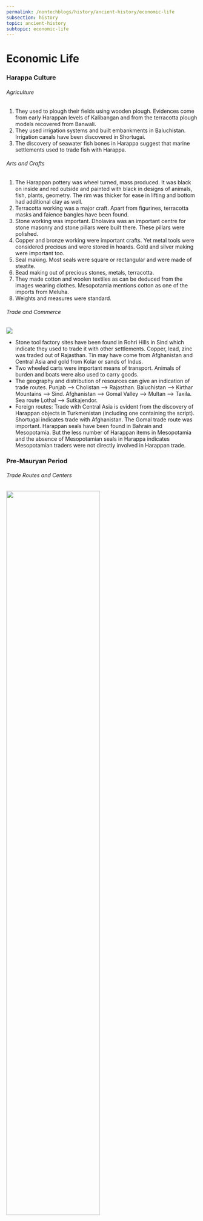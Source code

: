 ```yaml
---
permalink: /nontechblogs/history/ancient-history/economic-life
subsection: history
topic: ancient-history
subtopic: economic-life
---
```




# Economic Life

### Harappa Culture

###### Agriculture

1. They used to plough their fields using wooden plough. Evidences come from early Harappan levels of Kalibangan and from the terracotta plough models recovered from Banwali.
2. They used irrigation systems and built embankments in Baluchistan. Irrigation canals have been discovered in Shortugai.
3. The discovery of seawater fish bones in Harappa suggest that marine settlements used to trade fish with Harappa.

###### Arts and Crafts

1. The Harappan pottery was wheel turned, mass produced. It was black on inside and red outside and painted with black in designs of animals, fish, plants, geometry. The rim was thicker for ease in lifting and bottom had additional clay as well.
2. Terracotta working was a major craft. Apart from figurines, terracotta masks and faience bangles have been found.
3. Stone working was important. Dholavira was an important centre for stone masonry and stone pillars were built there. These pillars were polished.
4. Copper and bronze working were important crafts. Yet metal tools were considered precious and were stored in hoards. Gold and silver making were important too.
5. Seal making. Most seals were square or rectangular and were made of steatite.
6. Bead making out of precious stones, metals, terracotta.
7. They made cotton and woolen textiles as can be deduced from the images wearing clothes. Mesopotamia mentions cotton as one of the imports from Meluha.
8. Weights and measures were standard.

###### Trade and Commerce

![](assets/trade_commerce_harappa.png)

- Stone tool factory sites have been found in Rohri Hills in Sind which indicate they used to trade it with other settlements. Copper, lead, zinc was traded out of Rajasthan. Tin may have come from Afghanistan and Central Asia and gold from Kolar or sands of Indus.
- Two wheeled carts were important means of transport. Animals of burden and boats were also used to carry goods.
- The geography and distribution of resources can give an indication of trade routes. Punjab --> Cholistan --> Rajasthan. Baluchistan --> Kirthar Mountains --> Sind. Afghanistan --> Gomal Valley --> Multan --> Taxila. Sea route Lothal --> Sutkajendor.
- Foreign routes: Trade with Central Asia is evident from the discovery of Harappan objects in Turkmenistan (including one containing the script). Shortugai indicates trade with Afghanistan. The Gomal trade route was important. Harappan seals have been found in Bahrain and Mesopotamia. But the less number of Harappan items in Mesopotamia and the absence of Mesopotamian seals in Harappa indicates Mesopotamian traders were not directly involved in Harappan trade.

 

### Pre-Mauryan Period

###### Trade Routes and Centers

<img src="assets/trade_commerce_pre_maurya.jpg" width="70%">



- Shravasti was linked with both Kaushambi and Kashi. Another route connected Shravasti with Kushinara  and Kapilvastu and up to Vaishali. At the confluence, traders crossed Ganga at Patna and went south towards Rajgriha. If they continued east, they reached Champa.
- Third route was from Mathura to Taxila. Another route was from Mathura to Kaushambi to Ujjain via Vidisha and Tripuri and then to Gujarat coast. (Source: Pali texts) From Ujjain it branched off to Pratisthan. Mathura was connected to Taxila.
- Important ports were Tamluk, Bhrigukachcha, Sopara, Champa. Much of the trade was carried in luxury items only. 

###### Role of Iron in Urbanization

- Earlier iron was used mainly in weapons and not in agricultural implements. But the use of iron in weapons increased the power of kshatriyas (as it gave them stronger weapons) vis a vis others and now they could compel the peasants to part with agricultural surplus. Thus the large states and also urban centers came up.
- That agriculture and iron are not sufficient conditions to bring up urbanization can be seen from the fact that the megalithic cultures had both and yet failed to produce cities. Mechanism must exist for the transfer of this surplus into few hands and then subsequent redistribution.
- Early texts point to early urbanization when they talk of villages specializing in particular crafts or acting as exchange centers on important routes. Then another pointer to urbanization is a hierarchical ordering of the settlements. At the city center the palace or the assembly hall or some monumental building may be located with wide roads around. Urbanization involves decline in kin labor and increase in non kin labor.

###### The Agricultural Sector  

- There was substantial community dominance in economic matters. The village land was divided into cultivable plots and allotted to each family but the transfership rights over the land remained with the community. Irrigation projects and field fencing were also done collectively.
- There were no intermediaries and taxes were paid directly to the king.
- Rich peasants (called gahapatis) employed slaves (dasa karmakara) and hired agricultural labor (non kin labor) to cultivate their lands. The poorer peasants were called kassakas or krishakas and they employed kin labor.

###### Taxation System

- The land revenue (bhaga) was 1/6 of the produce and was assessed and collected by royal agents assisted by the gramini. Payment was in cash or kind. In addition, peasants were forced to do labor for the king. There was another tax bali which was levied on the measurement of land and a voluntary offering called bhoga.
- Artisans had to pay taxes and also to work for the king one day per month.
- Traders had to pay customs on selling their goods. It was collected by *shaulika*.   



### Mauryan Age

###### The Agricultural Sector 

- Shudra laborers and slaves were used by the state to bring new land under cultivation. Shudras also comprised of farmers. Cultivators were kept unarmed so as to prevent a peasant revolt.
- The state encouraged the cultivators to bring additional land under plough and carried out irrigation works  as well. This was done by providing tax breaks in the initial years and providing cattle, seeds and money to the new cultivators.
- State maintained crown lands headed by *sitadhyaksha*. These lands were cultivated by slaves and hired labor. The army was instructed not to destroy crops on marches. Arthasastra bans renunciation of worldly life without providing for dependents. 
- The state also maintained pasture lands and *vivitadhyaksha* looked after them. (Source: Arthasastra).
- Later Asoka used dhamma as well to convert the tribals into tax paying peasants.
- Megasthenes tells us that there were no famines in that period but Arthashastra + Jain literature and Sohgaura + Mahasthan inscriptions clearly tell us that there were famines but the state used to carry out famine relief measures.

###### Taxation System

- Land Revenue varied from 1/6 to 1/4 of the produce. Those using irrigation had to pay additional for it. *Bhaga* was the land revenue, *Bhoga* was the ceremonial gifts received from peasants. Bali was levied on land measured in assessment. There was additional tax *Pindkara* collected lump sum at the village level. Taxes were paid both in cash and kind.
- The villagers had to feed the royal army on its marches. In times of emergency, the peasants were compelled to raise additional crops.      
- Land measurements were done and also irrigation channels were monitored for tax assessment. Where state provided irrigation, there was a general irrigation tax. But where irrigation was privately managed there was either an exemption or reduction in the water levy. Arthasastra shows preference for private management of irrigation. Thus although instances of public works on irrigation were present, there is no evidence to show that the state controlled all irrigation (the oriental despot and the asiatic mode of production theory).
- Tolls were levied on goods for sale and collected at the town gate, crossing bridges and while on roads. There was 20% toll tax and additional 20% trade tax. Tax evasion was known and steps were taken against it. The manufacturers paid taxes at different stages of production. Prices were controlled to prevent too great a profit for the merchant.
- Stress was on proper tax assessment compared to tax collection and storage. The *samaharta* was the chief tax assessment officer and the *sannidhata* was chief tax custodian.
- The peripheries were generally forced to provide resources like timber, ivory, semi precious stones and left to live as they liked within their area. There wasn't much restructuring of their economy but Mauryan culture inevitably spread through these contracts and in a later age we find state formation in such areas.

###### The Secondary Sector

- The state enjoyed monopoly over sectors like liquor, manufacture of arms which brought it handsome revenue. The state carried out production in its own workshops.
- The state had extensive control over economic activities and as many as 27 superintendents were appointed to regulate such activities. 
- Crimes against artisans were punished severely to ensure their safety. Capital punishment was awarded for cutting the thumb of a craftsman.
- The use of iron increased greatly and this added to agricultural as well as secondary sector productivity greatly.
- The state increased monetization of economy by circulating larger number of purer coins. The peacock and crescent-hill marked coins can be attributed to the Mauryas.
- The Mauryan kings maintained diplomatic relations with the outside world which also increased trade and commerce with them.
- There was no banking system but usury was customary. Interest rates recorded were around 15% p.a. but it was also based on varna. Interest rates for loans involving long sea voyages could be as high as 60%.

###### The Trade Routes

- The NW route ran along the Himalayan foothills - Vaishali --> Champaran --> Kapilvastu --> Kalsi --> Hazra --> Peshawar. Vaishali was connected to PP and then on to Tamralipti. The PP --> Champaran --> Vaishali route went to Lumbini.
- The Central Indian route ran from PP --> Sahsaram --> Mirzapur --> Ujjain --> Bharuch.
- The Dakshinapatha ran from PP --> E MP --> Kalinga --> AP --> Karnataka. Arthashastra tells us that this route was more important than the NW route because of the higher value of the trade in precious metals and precious stones with south.
- Broach and Tamralipti were the important ports. Important sea routes were from Bharuch and Sopara to SL and from Tamralipti to Puhar and then SL. Foreign trade used to happen with W Asia and Egypt Arthashastra tells us that river and sea navigation was preferred to overland routes.
- *Samastadhyaksha* looked after land routes, *Pantvadhyaksha* looked after boats and *Pattanamadhyaksha* looked after the ports. Trees, rest houses, wells etc. were constructed along the routes.  

###### Factors Responsible for Economic Development

1. Emergence of Mauryan empire.
2. Greater use of script.
3. Greater monetization of economy.
4. Role of state in economy, 



### Post-Mauryan Age (North India)

###### Agriculture

- Rudradaman's inscription points out that the state still took part in maintenance of irrigation. We already know Kharvela proudly mentions his irrigation efforts and Karikala also dredged a portion of Cauveri river to provide for irrigation. The literature as well as inscription provide ample evidence of tanks, wells and embankments.
- A hydraulic lift has been found in Sringverapura which may not have been used for irrigation per se but the technology for moving water by varying the water levels may have been derived from or influenced irrigation. We also find the use of wheel to draw water from the well. 

###### The Indo-Roman Trade & Trade Routes

![](assets/post_maurya_n_india.jpg)

- The trade and commerce flourished immensely because the silk route (China --> Central Asia --> Afghanistan --> Iran --> W Asia --> Rome) passed through the Kushana empire. India also got gold from Altai mountains in C Asia and the increased Roman trade.
- In the beginning, this trade used to happen over land. But then the Parthians disrupted the trade even though they themselves were importers of Indian iron and steel. So silk routes were diverted to south and to Broach from where it was carried on sea.
- One of the Central Asian silk routes now came to Taxila. From here it got divided into two. The *uttarapath* ran from Taxila --> modern Punjab --> west coast of Yamuna --> follow Yamuna --> Mathura --> Ujjain --> Broach. The second route went from Taxila --> lower Indus basin --> Broach.
- Another route came from Kaushambi in the east to Ujjain.
- Important ports were Broach and Sopara in W Coast and Tamralipti and Arikamedu on the E Coast. Broach served all three - Satvahnas, Sakas and Kushanas.
- The conquest of Mesopotamia and other parts in middle east by Roman empire in 115 AD facilitated the trade with NW part of the continent as well.      

 ###### Factors Responsible for the Economic Development

1. Foreign rulers which led to closer integration with external world, new trade routes, control over existing routes.
2. Establishment of Han dynasty in China which encouraged trading relations with India and Indians could import silk cheaply.
3. Parthian disturbance in Iran leading to diversion of silk-routes to India.
4. Knowledge of monsoon winds.
5. Greater monetization of economy.
6. Role of guilds and Mahayana.
7. More freedom given to the artisans and craftsmen as the state interference in their day to day activity reduced.

###### Guilds

- Each class had their own shreni often called as guild. But the shreni was not exactly the same as its European counterpart because it was more in the nature of a group of professionals working in association. Many individuals joined shrenis because it was difficult to compete with the organized shreni and also because a shreni offered social status and security.
- Each guild controlled its own members and looked after their education, marriages, skill development, conduct, welfare etc. according to the customary laws of the jati or occupation. It is clear that the guilds also monitored the private life of their members as the sangha rules mention that if a woman wants to join the sangha, she has to obtain permission of not only her family but also the guild. These guilds were closer in functioning to a gana sangha. The guilds were responsible to monitor rules of the work, the quality, the price and the quantity of produce and had judicial powers. The guilds also had their soldiers to safeguard their trading caravans. In the production, when the demand grew they also began to employ hired labor as well as slaves.
- The autonomy of the guilds was recognized by the state as (a) the state benefitted from them in terms of additional trade and hence additional revenue, (b) ease of collection of revenue, (c) job of the state was to collect revenue and maintain law and order and guilds helped in maintaining law and order as well apart from revenue collection.
- They also accepted deposits and lent money. Excavations have thrown up seals and emblems associated with the guilds. Buddhist stupas also display the banners and emblems of the guilds and they are also mentioned in many temple inscriptions which may also mean advertising.
- Though the guilds were economically powerful, they didn't seek a role in direct politics which was considered to be a specialized job of the ruling elites. However they vied for royal protection to further their commercial well being. Many inscriptions also talk about investments made by the kings with particular guilds like the Saka nasik inscription talks about the king investing in the guilds of weavers, potters etc. Clearly these occupations would have been socially acceptable (although claimed otherwise by the brahmanical literature) otherwise the king and the upper classes wouldn't have invested in them. This indicates that the brahmanical literature was more of a normative version according to the perspective of a few brahmans rather than a descriptive version of how the society functioned.
- There were some other associations like *goshthi, nigama* etc. but they were less powerful than guilds.

### Post-Mauryan Age (South India)

![](assets/post_maurya_s_india.jpg)

#### Satvahanas

###### The Secondary Sector

- Use of iron implements began on a wide scale. Iron was also used in Megalith cultures but not in any great quantity. The Satvahnas may have got the iron from Karimnagar and Warrangal. Socketed tools were now used (hoes, ploughshares, arrow-heads etc.). We find a blacksmith's shop's remains in Karimnagar.
- Metallurgy got a great boost specially iron industry and Indian iron and steel works became very famous and were even exported to Abyssinian ports.
- Cloth industry (weaving, silk, dyeing), coin minting (including fake Roman coins), terracotta making, glass blowing (initially it was imported, then the technology found its way in India), oil making (due to use of oil wheel), ivory etc were important crafts. 

###### The Agriculture Sector  

- Wet paddy cultivation was practiced and the area between R. Krishna and R. Godavari was the great rice bowl. They also grew cotton which was famous in external markets as well.
- In the irrigation sphere, water wheels became of common usage. Smaller irrigation works like tanks and water lifts were built through local initiative or the grantee as revealed by some inscriptions.
- The state repaired the famous Sudarshan lake and it is specifically mentioned that the entire cost was borne by the state and no vishti or additional taxes were imposed. Perhaps imposing vishti was the norm.

#### Sangam States of Tamil Land

###### Trade as a Driver of Urbanization

- The evolution of urban centers was slower here despite the presence of agriculture and iron. Perhaps the minimal craftsmanship didn't require a concentration of craftsmen in towns. However, trade with the Romans, Malacca and the Mauryans gave a major impetus to urban development. Initially the major item of exchange was pepper exchanged for Roman coins, wine and pottery. Gradually India also began to export textiles and semi precious stones. The Roman conquest of Egypt provided a further boost to the trade and such exchange centers gradually developed into towns.
- Interaction with Buddhist and Jaina monks and with Mauryan traders also gave a phillip to state formation and hence urbanization.
- For the inland trade routes, Ujjain --> Bhokardan --> Dhulikatta --> Peddabankur --> Amaravati was one route and Bharuch --> Nasik --> Kondapur --> Nagarjunkonda --> Amaravati was another.

###### Agriculture

- The intimate contacts with the powerful Magadhan empire must have stimulated agricultural production. Thus we find that towards the dawn of the BC, hill tribes began to leave hill tops and cleared the fertile deltas for cultivation. The arrival of buddhist and jain monks also brought with them the advanced agricultural techniques from the north and thus the process of state building got an impetus.

###### The Secondary Sector

- They had an extensive international trade. Spices, ivory, pearls, precious stones, cotton, silk and muslin were chief items of export. They traded with Egypt (first under Greece and later Rome) and Arabia on one side and the Malay peninsula on the other. We also find Mauryan age punch marked coins here which indicates the importance of Mauryan influence in their state building.
- This trade was very important to them and when this trade declined, these kingdoms declined too. So the state took steps to protect the trade routes and ensure safety of merchants.  



### **Gupta Age**

###### The Agricultural Sector

- The agricultural sector grew in importance towards the later half and the secondary sector decreased with time this can be inferred from increasing number of taxes on agriculture and reduction in those on trade and commerce.
- The system of land grants brought additional land under cultivation, but it also resulted in loss of land rights of the tribal peasants. The brahman beneficiary became the land lord of the entire village and the tribals were reduced to a status of landless laborers.
- Narad and Brihaspati tell us that the donees didn't use to cultivate themselves but employed hired labor (mostly from the lower castes). These labor were supposed to get between 20 - 33% of the produce as their wages. But as the land grants increased the condition of these labor declined as the labor was tied to the land and granted along with it so that they couldn't go away.

###### The Secondary Sector

[Factors Behind Decline of Trade and Commerce]()

- Decline of Roman Empire, ban on Indian trade in Rome. Romans learnt how to grow silk themselves in 550 AD.
- Invasions and disturbances in NW India. 

[The Characteristics]()

- The penetration of money in the economy was not too deep because the number of copper coins discovered is very less. This indicates coins were not used in day-to-day transactions by the commoners. Villages were now emerging as self sufficient units. LR had to be paid in kind and there were no coins. Also is it a mere coincidence that the various forms of cash salaries which Arthasastra talks about are not even heard from this age? Even Fa-hein writes that the common people used to trade via barter or shells. Hence there is a clear case of decline of secondary activities.
- There was a clear decline in long distance trade. Due to decline in demand, we have an instance of a community of silk weavers migrating from Gujarat to Mandsor and taking up other professions. Trade with Romans had already declined. But trade continued with China and the marine route became more important than the land route. Thus India used to export saffron, jewelry made of semi-precious and precious stones, perfumes, textiles etc. to China. In return (via barter) India used to import silk. That this trade was conducted on barter is evident from the fact that neither Indian coins have been found in China, nor Chinese coins in India. Tamralipti was an important port and it used to trade with SE Asia as well but the Gupta rulers can't be credited for its development since we find hardly any Gupta evidences there.
- From the land grant inscriptions it is clear that the various artisans and craftsmen associated with the donated land couldn't leave the land. Such a thing can never be conducive for the growth of secondary sector.

###### The Taxation System

- Land Revenue varied from 1/6 to 1/4 and was paid mainly in cash specially by the time of the later Guptas. In addition, peasants had to feed the royal army whenever it passed through. When the king used to move with his army, the local peasants would come and offer him a part of his produce. This was called *bhoga*. They had to pay for the maintenance of the royal officers in their areas. They also had to perform forced labor or *vishti* for the army and royal officers. Vishti could be imposed by samantas and land grant beneficiaries as well.
- Taxes on trade and commerce declined indicating their decline. The state used to own all rights on hidden treasures and minerals except on the land grants already made.

###### Factors Responsible for Economic Development

- Gupta empire. His conquests opened new routes and provided fresh impetus.
- Greater monetization.
- Technological advancements - large ships capable of carrying 500 people + metallurgy.

###### Hypothesis of Urban Decay

- **Urban Decay :-** RS Sharma accepts literary evidence for the decay is not strong but the archaeological evidence is. There were no copper coins indicating absence of monetization in common life. The inscriptions don't mention artisans and merchants any more. They carry a picture of rural economy land-based in nature. The urban decay was a result of the declining long-distance trade.
- **Negation :-** The commoners used shells as money. The inscriptions will obviously not speak about towns because they were land grant inscriptions. The urban description in literary work cannot be taken literally but it does indicate flourishing urban centers. The very production of sophisticated literature could happen only in urban centers. Even the Tamil epics describe urban centers. The law books and inscriptions discuss money lending and interest in great detail indicating monetization of economy. 



### Post-Gupta Age

![](assets/economic_post_gupta.png)

###### Theory of Economic Decline     

[Arguments in Favor]()

- There was a setback to trade and decline in urban centers. The fall of Roman empire led to collapse in marine trade and rise of Islam led to collapse of Iranian empire leading to collapse of overland trade. This led to decline in monetization as well due to lack of gold and silver. A vicious cycle set in.
- The Huna invasions led to fall of central authority, sericulture began to be practiced in Rome, Sino-Tibetan conflict leading to closure of trans-Himalayan trade routes, all led to decline.
- The literature of this age reflects the decline in trade by prescribing restrictions on travel and more parochial outlook. This reflects growing feudalism in the society.
- The social structure saw an increasing emphasis on association with land. People who were not associated as lower or even out castes. This naturally gave a big setback to craft production. So gradually urban centers declined and people began to move towards villages and we find that in this age even the craftsmen lived in rural areas. Moreover they had to produce as per the needs of the village and were bound by the whims of the temples and the headmen. Various occupations had become hereditary, production was done for the village and the jajmani system set in. Thus there was no competition also.

[Arguments Against]()

- Debasement of currency was not a result of decline but due to increasing demand for money and short supply of silver which came from Afghanistan. Recent studies show that there was no decrease in volume of coins though there was decline in types and aesthetic value.
- Old centers were dying and new ones were coming up. Some old ones continued. There were numerous intermediate level trade centers called *mandapika* in N, *penthas* in Deccan and n*agarams* in S. They were between the small haats and big trade centers.
- Long distance trade got split into smaller segments - Arabs to W Coast; E Coast to SE Asia; SE Asia to China. 

###### The Agricultural Sector

- Agriculture continued the trend of growing importance. Towards 900 AD, knowledge of seasons, use of manures, developed irrigation techniques, iron ploughs and iron implements led to generation of agricultural surplus again. There was an improvement in irrigation as it was encouraged by the state, rich men and the temples. Thus we know that the Chandelas and the Parmaras took on large scale irrigation projects. Agni Purana prescribes encouraging irrigation as one of the important duties of the king.
- There was a special category land called the tank land in S India the revenue of which was supposed to be for the maintenance of the village tank. Irrigation from wells was next in importance. Water was taken from the tank by the water lifts to the canals and these were fitted with stone sluices to prevent overflow. A special tax was levied on irrigation.

[The Agricultural Society]()

- Initially most peasants were independent and cultivated their own lands. But the process of land grants meant that increasingly all land came to be controlled by the feudal lord and the ordinary peasants were reduced to the status of sharecropper or landless agriculture labor.
- The brahmans didn't cultivate the land themselves but use to employ shudra farmers (most of the farmers were shudras) to cultivate their lands. The labor and other means of production like ploughs and oxen often came tied with the land grant.
- The brahmans paid LR on very concessional (close to 0) terms but the common farmers (mainly shudras) had to pay high rate of LR (up to 2/3rd). Similarly the interest rates prescribed for loans to shudras were also the highest.

###### The Secondary Sector

[Monetization]()

- It is argued that monetization had begun to decline from later half of Gupta rule and by Harsha's time, only copper powder and shells were used as currency. Thus monetization had reached its low point by 1000 AD. Whatever little coins were there became debased, irregular, light weight. Perhaps it was a reflection of declining trade and urbanization. Trade with Romans had stopped, trade with Arabs had declined, overland trade with China suffered too. Arab travelers testify that most of the exchange in day to day life as well as inter regional trade was carried on via barter or shells. Even in the ports of Bengal and Gujarat which were international trade centers, we find very few coins. Under the Palas, we only find 6 gold coins from Devapala and under the Chalukyas of Gujarat, we find only 1 gold coin.
- But such a generalization is difficult as there were regional variations. In some areas like Sind, Punjab and Kashmir coins continued. Only in Gangetic plains were coins less in number though some NW coins may have broader circulation zone.
- A large varieties of coins were mentioned in texts from 9th century (although the quantity of circulation may be low). There are mentions of transactions in money. There were drammas (silver + copper) associated with Pratiharas from 8th to 10th cent AD, Gadhaiya coins from post Gupta times. A 10th century inscription form the west coast mentions of a tax of 1 gold coin from every ship. For smaller transactions copper powder and cowries were there. We know from inscription that the Senas had land assessment done in money terms.
- Debasement of currency was not a result of decline but due to increasing demand for money and short supply of silver which came from Afghanistan. 
- Gradually due to high value trade with Arabs the gold coins were revived. From 1000 AD, we see increasing level of monetization - mainly because of re-emergence of agricultural surplus. Coins were issued by Gangaideva (~1000 AD) of Kalachuris, Madanwala (~1100 AD) of Gahedwal dynasty and the Chauhans (~1200 AD). 

[Long Distance Trade]() 

- There was a shift away from land to maritime routes. India and SE Asia were important centers of international marine trade because due to wind patterns, Arab ships couldn't travel beyond India and Chinese ships couldn't travel beyond Malaya. Trade relations were more important with SE Asia and China. Tamralipti, Saptagram (Satgaon, Hooghly), Shikakos, Samandar (Chittagong), Khalkapatna (Puri), Manikapatna (Chilka Lake) were important ports in E Coast. Arabs had monopolized the trade in Arabian sea. Deval, Thane, Khambat, Bharuch, Somnath and Queelon were important ports on west coast. As a result of the Arab domination, initially the trade with western Asia declined but after the 10th century it increased tremendously.
- Indian exports consisted of mainly luxury goods earlier. But in this period, the variety of exported goods increased. Imports were mainly horses, tin, gold, bronze etc.
- The international land routes were (a) Sind - Baluchistan - Iraq and (b) Punjab - Kabul - Gazni - Trans Oxania. Al Berouni mentions 15 land trade routes within the country for long distance trade. Kannauj was linked to many trade routes. However, the overland trade clearly suffered from the handicap of lack of law and order and numerous spheres of influence of multiple small samantas where they had to pay multiple tolls and it caused delays as well. However, due to the income from the tolls, many of the samantas took to protection of these merchants.
- With China, the trade from the land route in NW was declining steadily due to ongoing power struggles there. Trade however continued through the NE route i.e. from Assam to Tibet to China. The composition of trade though now diversified greatly away form the Buddhist items. While direct exports from India to China were textiles, spices, lac, incense, medicinal herbs, indirect exports (originally from Arabs) were horses, rose water, ivory and glassware. India used to import Chinese porcelain (increasing) and silk (decreasing). Apart from China, brisk trade was carried on with the SE nations as well. It can be noted that the Chola kings took active steps to promote trade with China and ASEAN though north Indian kings showed indifference towards this cause.
- India had a strong shipbuilding tradition as well and there were several shipyards. However, they couldn't keep up with time and technology and gave way to Arab and Chinese ships. The Chinese had also invented the mariner's compass by this time which Indians didn't use. Moreover the Chinese ships were bigger and also could carry armed soldiers for protection from sea pirates. Indian ships were small and had no capacity to carry armed soldiers for protection.
- The trade also resulted into migration of many communities like Arabs. It had significant political implications as well.
- Traders were trading in guilds and using bills of exchange as well reducing the need to carry coins. However in this age the influence of guilds declined and they were no longer considered to be permanent going concerns. Perhaps this was a direct outcome of increasing anarchy and feudal wars. Temples came up as alternative institutions which could be treated as permanent going concerns and we find evidences of people depositing their money and property with the temple instead.
- The interest rate varied according to the caste of the capital with brahmans being charged 2% p.m. while shudras being charged 5% p.m.

###### Urban Centers

- Old centers were dying and new ones were coming up. Some old ones continued. There were numerous intermediate level trade centers called *mandapika* in N, *penthas* in Deccan and n*agarams* in S. They were between the small haats and big trade centers. 

#### Chola Empire

###### Agriculture

- The Chola kings paid attention to irrigation and numerous tanks were built. The king didn't directly build the irrigation works (except occasionally to earn punya). But state used to encourage community irrigation works by reducing the land revenue for lands irrigated by such projects or by granting land to person undertaking an irrigation work. State used to encourage extension of cultivation by fiscal sops. Persian wheel was used as well for irrigation along with canals. Tanks with water lifts and sluices were common methods of irrigation.
- The agriculture labor was usually paid out of a share in the produce while the general labor was paid out of produce of the village common and allowed to live near their place of work. Labor was transferred along with the land grant. There are increasing references of peasant revolts because by now migration was restrained.

###### Trade & Commerce

- The Chola kings built many roads which aided in trade as well as military movement. They also setup protected mercantile towns and carried military expeditions to protect trade. 
- Developments in China made it open and safe for traders. The Chola kings seized the opportunity by exchanging embassies with them. The Arabs also had started to establish their trade posts in India and thus trade expanded. Queelon, Calicut and Kannaur were main ports.
- Large and powerful trade guilds (Manigramam, Ayyavole - of 500 brahman swamis of Aihole, Nanadeshi, Nagarattar were the famous ones) existed in their time. These guilds carried on trade both inland and long distance. Trade happened both in luxury and staple goods. Sopara, Sri Kandpuram and Queelon were important ports. These guilds were powerful indicated by their access to any region irrespective of the kingdom and that they used to finance the construction of temples and give loans to the king. Given their power it is curious that they didn't aspire for political power - perhaps because the concept of state system was not like that in the age. Also they depended upon the king for many privileges.

###### Main Industries

- Kavya Mimansa tells us that timber industry was the main industry in Rashtrakuta kingdom. The timber industry was encouraged by growth in ship building industry both for trade and Chola navy. Then pepper was also exported. 
- Medhatithi tells us that S India was famous for its pearls.
- Agnipurana mentions a sword making industry in Sopara.
- Metal working was an important craft under Cholas as is evident by sword making as well as ashtadhatu ad bronze images. Gold, silver and precious stone working was also famous.
- Textiles was a big time export.

###### Urban Centers

- There were numerous intermediate trade centers called *nagarams*. Like the important brahmadeyas, important nagarams were given the taniyur status which granted them autonomy. The nagarams had a local self governing body comprising of merchants whose members were called nagarattas.
- New urban centers also came up due to development of temples.  

###### Taxation

- A land assessment survey was carried on by Rajaraja in order to assess revenue (which depended on the quality, the quantity of land and whether it was irrigated or not). Additional sources of income were tolls on trade, forced labor, military service, taxes on professionals and war booty. 

#### The Vijaynagar Kingdom

###### Agriculture Production

[Changes]()

- The the number of villages had increased significantly and the agricultural production increased. Many changes came in the village economy from the Chola period. (a) One was that the 'nadu' unit under the Cholas now got reduced to village as the basic unit. (b) Many Telugu speaking and north Indians came and resided in the Vijaynagar kingdom and began to own agriculture land. This additional supply of labor too increased the agriculture production. It led to extension of cultivation as well.

[Agriculture Techniques]()

- There was little role of state in providing for irrigation. Most irrigation efforts were done at the personal or the temple level only. But in extreme cases when there was distress migration due to destruction of irrigation systems then the state would get them repaired.

[Land Tenure System]()

- Some villages (called Bhandarwad villages) were under the direct administrative control of the kings. The peasants of these villages used to pay LR directly to the king. The king could also make land grants out of such villages.
- But most villages (called Amaram villages) came under the Nayankar system where the king would grant his military officials (called nayaks) some land in lieu of their service. Initially these amarams were in return for service to the king but later on they became hereditary. The nayaks also had to pay a certain portion of the LR to the king.
- The brahmans, temples and other big land lords who didn't cultivate the land themselves used to lease it out. The tenant could not be removed unless he failed to pay the LR and had inheritable rights. But he had to cultivate according to the wishes of the landlord. Absentee landlordism, feudalism and exploitation grew in the Vijaynagar kingdom.
- State used to respect the personal ownership of land. If it had to make a land grant from a personally owned land then it would buy the land after paying a compensation.

###### Revenue System

- Vijaynagar kingdom is notorious for a large number of taxes it imposed on virtually every activity including marriages. But it must be kept in mind that the economy witnessed an unprecedented growth in this period and hence it was natural for the kings to take a share out of it. Further, though the number of taxes may be large their individual rates were lower.
- Land was classified as irrigated or rain fed for the LR assessment purpose. Then it was seen if any part of it had been donated to temples or brahmans etc. Then it was further classified for tax assessment on the basis of cropping pattern. Separate tax was levied on irrigation and pastures.



---

<a href="politico-admin-life" class="prev-button">← Previous: Politico-Admin Life</a>

<a href="foreign-contacts" class="next-button">Next: Foreign Contacts →</a>

